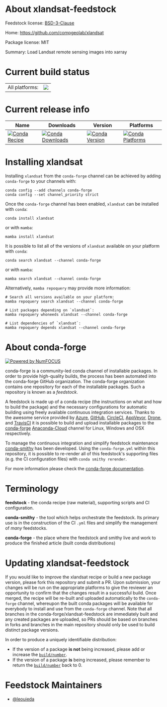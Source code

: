 About xlandsat-feedstock
========================

Feedstock license: [BSD-3-Clause](https://github.com/conda-forge/xlandsat-feedstock/blob/main/LICENSE.txt)

Home: https://github.com/compgeolab/xlandsat

Package license: MIT

Summary: Load Landsat remote sensing images into xarray

Current build status
====================


<table><tr><td>All platforms:</td>
    <td>
      <a href="https://dev.azure.com/conda-forge/feedstock-builds/_build/latest?definitionId=18342&branchName=main">
        <img src="https://dev.azure.com/conda-forge/feedstock-builds/_apis/build/status/xlandsat-feedstock?branchName=main">
      </a>
    </td>
  </tr>
</table>

Current release info
====================

| Name | Downloads | Version | Platforms |
| --- | --- | --- | --- |
| [![Conda Recipe](https://img.shields.io/badge/recipe-xlandsat-green.svg)](https://anaconda.org/conda-forge/xlandsat) | [![Conda Downloads](https://img.shields.io/conda/dn/conda-forge/xlandsat.svg)](https://anaconda.org/conda-forge/xlandsat) | [![Conda Version](https://img.shields.io/conda/vn/conda-forge/xlandsat.svg)](https://anaconda.org/conda-forge/xlandsat) | [![Conda Platforms](https://img.shields.io/conda/pn/conda-forge/xlandsat.svg)](https://anaconda.org/conda-forge/xlandsat) |

Installing xlandsat
===================

Installing `xlandsat` from the `conda-forge` channel can be achieved by adding `conda-forge` to your channels with:

```
conda config --add channels conda-forge
conda config --set channel_priority strict
```

Once the `conda-forge` channel has been enabled, `xlandsat` can be installed with `conda`:

```
conda install xlandsat
```

or with `mamba`:

```
mamba install xlandsat
```

It is possible to list all of the versions of `xlandsat` available on your platform with `conda`:

```
conda search xlandsat --channel conda-forge
```

or with `mamba`:

```
mamba search xlandsat --channel conda-forge
```

Alternatively, `mamba repoquery` may provide more information:

```
# Search all versions available on your platform:
mamba repoquery search xlandsat --channel conda-forge

# List packages depending on `xlandsat`:
mamba repoquery whoneeds xlandsat --channel conda-forge

# List dependencies of `xlandsat`:
mamba repoquery depends xlandsat --channel conda-forge
```


About conda-forge
=================

[![Powered by
NumFOCUS](https://img.shields.io/badge/powered%20by-NumFOCUS-orange.svg?style=flat&colorA=E1523D&colorB=007D8A)](https://numfocus.org)

conda-forge is a community-led conda channel of installable packages.
In order to provide high-quality builds, the process has been automated into the
conda-forge GitHub organization. The conda-forge organization contains one repository
for each of the installable packages. Such a repository is known as a *feedstock*.

A feedstock is made up of a conda recipe (the instructions on what and how to build
the package) and the necessary configurations for automatic building using freely
available continuous integration services. Thanks to the awesome service provided by
[Azure](https://azure.microsoft.com/en-us/services/devops/), [GitHub](https://github.com/),
[CircleCI](https://circleci.com/), [AppVeyor](https://www.appveyor.com/),
[Drone](https://cloud.drone.io/welcome), and [TravisCI](https://travis-ci.com/)
it is possible to build and upload installable packages to the
[conda-forge](https://anaconda.org/conda-forge) [Anaconda-Cloud](https://anaconda.org/)
channel for Linux, Windows and OSX respectively.

To manage the continuous integration and simplify feedstock maintenance
[conda-smithy](https://github.com/conda-forge/conda-smithy) has been developed.
Using the ``conda-forge.yml`` within this repository, it is possible to re-render all of
this feedstock's supporting files (e.g. the CI configuration files) with ``conda smithy rerender``.

For more information please check the [conda-forge documentation](https://conda-forge.org/docs/).

Terminology
===========

**feedstock** - the conda recipe (raw material), supporting scripts and CI configuration.

**conda-smithy** - the tool which helps orchestrate the feedstock.
                   Its primary use is in the construction of the CI ``.yml`` files
                   and simplify the management of *many* feedstocks.

**conda-forge** - the place where the feedstock and smithy live and work to
                  produce the finished article (built conda distributions)


Updating xlandsat-feedstock
===========================

If you would like to improve the xlandsat recipe or build a new
package version, please fork this repository and submit a PR. Upon submission,
your changes will be run on the appropriate platforms to give the reviewer an
opportunity to confirm that the changes result in a successful build. Once
merged, the recipe will be re-built and uploaded automatically to the
`conda-forge` channel, whereupon the built conda packages will be available for
everybody to install and use from the `conda-forge` channel.
Note that all branches in the conda-forge/xlandsat-feedstock are
immediately built and any created packages are uploaded, so PRs should be based
on branches in forks and branches in the main repository should only be used to
build distinct package versions.

In order to produce a uniquely identifiable distribution:
 * If the version of a package **is not** being increased, please add or increase
   the [``build/number``](https://docs.conda.io/projects/conda-build/en/latest/resources/define-metadata.html#build-number-and-string).
 * If the version of a package **is** being increased, please remember to return
   the [``build/number``](https://docs.conda.io/projects/conda-build/en/latest/resources/define-metadata.html#build-number-and-string)
   back to 0.

Feedstock Maintainers
=====================

* [@leouieda](https://github.com/leouieda/)

